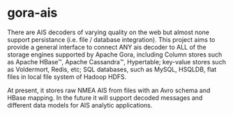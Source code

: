 # gora-ais

There are AIS decoders of varying quality on the web but almost none support persistance (i.e. file / database integration). This project aims to provide a general interface to connect ANY ais decoder to ALL of the storage engines supported by Apache Gora, including Column stores such as Apache HBase™, Apache Cassandra™, Hypertable; key-value stores such as Voldermort, Redis, etc; SQL databases, such as MySQL, HSQLDB, flat files in local file system of Hadoop HDFS.

At present, it stores raw NMEA AIS from files with an Avro schema and HBase mapping. In the future it will support decoded messages and different data models for AIS analytic applications.
